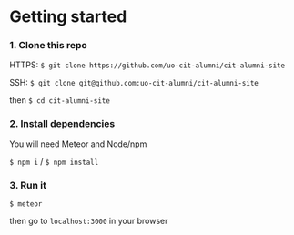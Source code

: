 # Getting started

### 1. Clone this repo
HTTPS: `$ git clone https://github.com/uo-cit-alumni/cit-alumni-site`

SSH: `$ git clone git@github.com:uo-cit-alumni/cit-alumni-site`

then `$ cd cit-alumni-site`

### 2. Install dependencies
You will need Meteor and Node/npm

`$ npm i` / `$ npm install`


### 3. Run it
`$ meteor`

then go to `localhost:3000` in your browser
